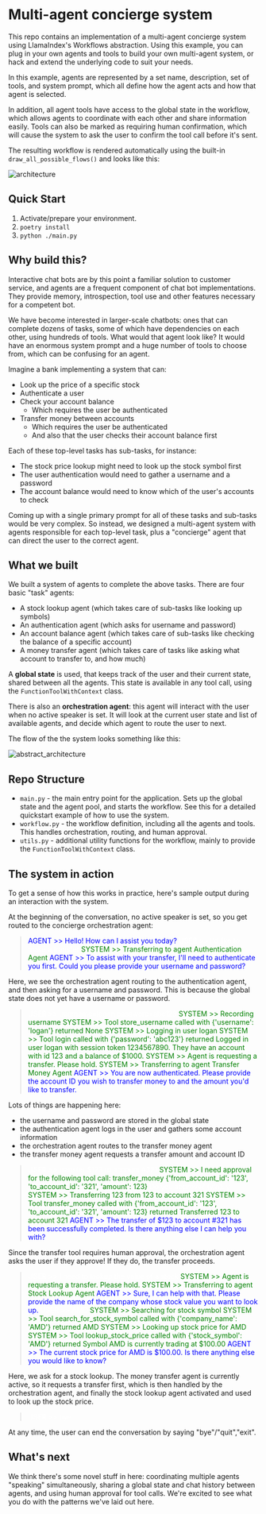 # Multi-agent concierge system

This repo contains an implementation of a multi-agent concierge system using LlamaIndex's Workflows abstraction. Using this example, you can plug in your own agents and tools to build your own multi-agent system, or hack and extend the underlying code to suit your needs.

In this example, agents are represented by a set name, description, set of tools, and system prompt, which all define how the agent acts and how that agent is selected.

In addition, all agent tools have access to the global state in the workflow, which allows agents to coordinate with each other and share information easily. Tools can also be marked as requiring human confirmation, which will cause the system to ask the user to confirm the tool call before it's sent.

The resulting workflow is rendered automatically using the built-in `draw_all_possible_flows()` and looks like this:

![architecture](./workflow.png)

## Quick Start
1. Activate/prepare your environment.
2. `poetry install`
3. `python ./main.py`

## Why build this?

Interactive chat bots are by this point a familiar solution to customer service, and agents are a frequent component of chat bot implementations. They provide memory, introspection, tool use and other features necessary for a competent bot.

We have become interested in larger-scale chatbots: ones that can complete dozens of tasks, some of which have dependencies on each other, using hundreds of tools. What would that agent look like? It would have an enormous system prompt and a huge number of tools to choose from, which can be confusing for an agent.

Imagine a bank implementing a system that can:
* Look up the price of a specific stock
* Authenticate a user
* Check your account balance
    * Which requires the user be authenticated
* Transfer money between accounts
    * Which requires the user be authenticated
    * And also that the user checks their account balance first

Each of these top-level tasks has sub-tasks, for instance:
* The stock price lookup might need to look up the stock symbol first
* The user authentication would need to gather a username and a password
* The account balance would need to know which of the user's accounts to check

Coming up with a single primary prompt for all of these tasks and sub-tasks would be very complex. So instead, we designed a multi-agent system with agents responsible for each top-level task, plus a "concierge" agent that can direct the user to the correct agent.

## What we built

We built a system of agents to complete the above tasks. There are four basic "task" agents:
* A stock lookup agent (which takes care of sub-tasks like looking up symbols)
* An authentication agent (which asks for username and password)
* An account balance agent (which takes care of sub-tasks like checking the balance of a specific account)
* A money transfer agent (which takes care of tasks like asking what account to transfer to, and how much)

A **global state** is used, that keeps track of the user and their current state, shared between all the agents. This state is available in any tool call, using the `FunctionToolWithContext` class.

There is also an **orchestration agent**: this agent will interact with the user when no active speaker is set. It will look at the current user state and list of available agents, and decide which agent to route the user to next.

The flow of the the system looks something like this:

![abstract_architecture](./architecture.png)

## Repo Structure

- `main.py` - the main entry point for the application. Sets up the global state and the agent pool, and starts the workflow. See this for a detailed quickstart example of how to use the system.
- `workflow.py` - the workflow definition, including all the agents and tools. This handles orchestration, routing, and human approval.
- `utils.py` - additional utility functions for the workflow, mainly to provide the `FunctionToolWithContext` class.

## The system in action

To get a sense of how this works in practice, here's sample output during an interaction with the system.

At the beginning of the conversation, no active speaker is set, so you get routed to the concierge orchestration agent:

<blockquote>
<span style="color:blue">AGENT >>  Hello! How can I assist you today?</span>
<span style="color:white">USER >> I'd like to make a transfer</span>
<span style="color:green">SYSTEM >>  Transferring to agent Authentication Agent</span>
<span style="color:blue">AGENT >>  To assist with your transfer, I'll need to authenticate you first. Could you please provide your username and password?</span>
</blockquote>

Here, we see the orchestration agent routing to the authentication agent, and then asking for a username and password. This is because the global state does not yet have a username or password.

<blockquote>
<span style="color:white">USER >> username=logan password=abc123</span>
<span style="color:green">SYSTEM >>  Recording username</span>
<span style="color:green">SYSTEM >>  Tool store_username called with {'username': 'logan'} returned None</span>
<span style="color:green">SYSTEM >>  Logging in user logan</span>
<span style="color:green">SYSTEM >>  Tool login called with {'password': 'abc123'} returned Logged in user logan with session token 1234567890. They have an account with id 123 and a balance of $1000.</span>
<span style="color:green">SYSTEM >>  Agent is requesting a transfer. Please hold.</span>
<span style="color:green">SYSTEM >>  Transferring to agent Transfer Money Agent</span>
<span style="color:blue">AGENT >>  You are now authenticated. Please provide the account ID you wish to transfer money to and the amount you'd like to transfer.</span>
</blockquote>

Lots of things are happening here:
- the username and password are stored in the global state
- the authentication agent logs in the user and gathers some account information
- the orchestration agent routes to the transfer money agent
- the transfer money agent requests a transfer amount and account ID

<blockquote>
<span style="color:white">USER >> transfer $123 to account #321</span>
<span style="color:green">SYSTEM >> I need approval for the following tool call:</span>
<span style="color:green">transfer_money</span>
<span style="color:green">{'from_account_id': '123', 'to_account_id': '321', 'amount': 123}</span>
<span style="color:white">Do you approve? (y/n): y</span>
<span style="color:green">SYSTEM >>  Transferring 123 from 123 to account 321</span>
<span style="color:green">SYSTEM >>  Tool transfer_money called with {'from_account_id': '123', 'to_account_id': '321', 'amount': 123} returned Transferred 123 to account 321</span>
<span style="color:blue">AGENT >>  The transfer of $123 to account #321 has been successfully completed. Is there anything else I can help you with?</span>
</blockquote>

Since the transfer tool requires human approval, the orchestration agent asks the user if they approve! If they do, the transfer proceeds.

<blockquote>
<span style="color:white">USER >> I need to lookup the value of a stock</span>
<span style="color:green">SYSTEM >>  Agent is requesting a transfer. Please hold.</span>
<span style="color:green">SYSTEM >>  Transferring to agent Stock Lookup Agent</span>
<span style="color:blue">AGENT >>  Sure, I can help with that. Please provide the name of the company whose stock value you want to look up.</span>
<span style="color:white">USER >> AMD</span>
<span style="color:green">SYSTEM >>  Searching for stock symbol</span>
<span style="color:green">SYSTEM >>  Tool search_for_stock_symbol called with {'company_name': 'AMD'} returned AMD</span>
<span style="color:green">SYSTEM >>  Looking up stock price for AMD</span>
<span style="color:green">SYSTEM >>  Tool lookup_stock_price called with {'stock_symbol': 'AMD'} returned Symbol AMD is currently trading at $100.00</span>
<span style="color:blue">AGENT >>  The current stock price for AMD is $100.00. Is there anything else you would like to know?</span>
</blockquote>

Here, we ask for a stock lookup. The money transfer agent is currently active, so it requests a transfer first, which is then handled by the orchestration agent, and finally the stock lookup agent activated and used to look up the stock price.

<blockquote>
<span style="color:white">USER >> bye</span>
</blockquote>

At any time, the user can end the conversation by saying "bye"/"quit","exit".

## What's next

We think there's some novel stuff in here: coordinating multiple agents "speaking" simultaneously, sharing a global state and chat history between agents, and using human approval for tool calls. We're excited to see what you do with the patterns we've laid out here.

